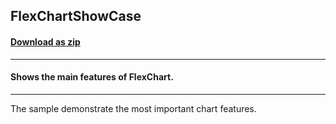 ## FlexChartShowCase
#### [Download as zip](https://grapecity.github.io/DownGit/#/home?url=https://github.com/GrapeCity/ComponentOne-WPF-Samples/tree/master/NET_8/Chart/FlexChartShowCase)
____
#### Shows the main features of FlexChart.
____
The sample demonstrate the most important chart features.
